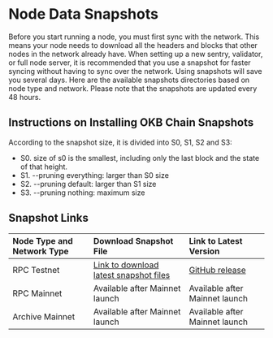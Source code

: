 # Node Data Snapshots
Before you start running a node, you must first sync with the network. This means your node needs to download all the headers and blocks that other nodes in the network already have.
When setting up a new sentry, validator, or full node server, it is recommended that you use a snapshot for faster syncing without having to sync over the network. Using snapshots will save you several days.
Here are the available snapshots directories based on node type and network. Please note that the snapshots are updated every 48 hours.

## Instructions on Installing OKB Chain Snapshots
According to the snapshot size, it is divided into S0, S1, S2 and S3:
- S0. size of s0 is the smallest, including only the last block and the state of that height.
- S1. --pruning everything: larger than S0 size
- S2. --pruning default: larger than S1 size
- S3. --pruning nothing: maximum size


## Snapshot Links
| Node Type and Network Type  | Download Snapshot File  | Link to Latest Version  |
| :------------------------------------------ | :------------ | :------------ |
| RPC Testnet  | [Link to download latest snapshot files](https://static.okex.org/cdn/okbc/snapshot/index.html "Link to download latest snapshot files")  | [GitHub release](https://github.com/okx/okbchain "GitHub release")  |
| RPC Mainnet  | Available after Mainnet launch  | Available after Mainnet launch  |
| Archive Mainnet  | Available after Mainnet launch  | Available after Mainnet launch  |